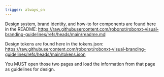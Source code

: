 ```yaml
---
trigger: always_on
---
```


Design system, brand identity, and how-to for components are found here in the README: https://raw.githubusercontent.com/robonxt/robonxt-visual-branding-guidelines/refs/heads/main/readme.md

Design tokens are found here in the tokens.json: https://raw.githubusercontent.com/robonxt/robonxt-visual-branding-guidelines/refs/heads/main/tokens.json

You MUST open those two pages and load the information from that page as guidelines for design.